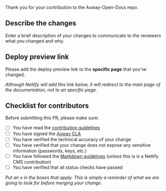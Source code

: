 Thank you for your contribution to the Axway-Open-Docs repo.

## Describe the changes

Enter a brief description of your changes to communicate to the reviewers what you changed and why.

## Deploy preview link

Please add the deploy preview link to the **specific page** that you've changed.

_Although Netlify will add this link below, it will redirect to the main page of the documentation, not to an specific page._

## Checklist for contributors

Before submitting this PR, please make sure:

* [ ] You have read the [contribution guidelines](https://axway-open-docs.netlify.com/docs/contribution_guidelines/)
* [ ] You have signed the [Axway CLA](https://cla.axway.com/)
* [ ] You have verified the technical accuracy of your change
* [ ] You have verified that your change does not expose any sensitive information (passwords, keys, etc.)
* [ ] You have followed the [Markdown guidelines](https://axway-open-docs.netlify.com/docs/contribution_guidelines/writing_markdown/)  (unless this is is a Netlify CMS contribution)
* [ ] You have verified that all status checks have passed

_Put an x in the boxes that apply. This is simply a reminder of what we are going to look for before merging your change._
